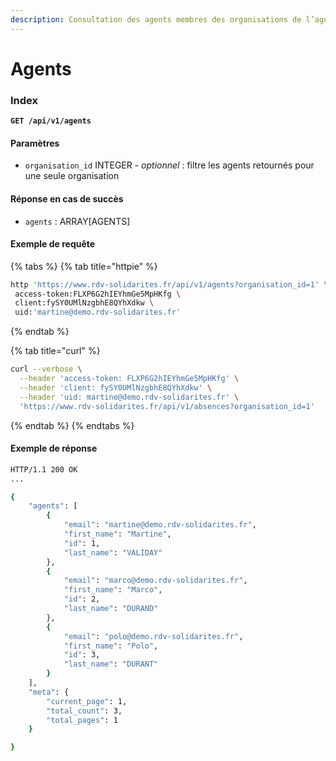 ```yaml
---
description: Consultation des agents membres des organisations de l’agent connecté
---
```


# Agents

### Index

**`GET /api/v1/agents`**

#### Paramètres

* `organisation_id` INTEGER - _optionnel_ : filtre les agents retournés pour une seule organisation

#### Réponse en cas de succès

* `agents` : ARRAY\[AGENTS]

#### Exemple de requête

{% tabs %}
{% tab title="httpie" %}
```bash
http 'https://www.rdv-solidarites.fr/api/v1/agents?organisation_id=1' \
 access-token:FLXP6G2hIEYhmGe5MpHKfg \
 client:fySY0UMlNzgbhE8QYhXdkw \
 uid:'martine@demo.rdv-solidarites.fr'
```
{% endtab %}

{% tab title="curl" %}
```bash
curl --verbose \
  --header 'access-token: FLXP6G2hIEYhmGe5MpHKfg' \
  --header 'client: fySY0UMlNzgbhE8QYhXdkw' \
  --header 'uid: martine@demo.rdv-solidarites.fr' \
  'https://www.rdv-solidarites.fr/api/v1/absences?organisation_id=1'
```
{% endtab %}
{% endtabs %}

#### Exemple de réponse

```bash
HTTP/1.1 200 OK
...

{
    "agents": [
        {
            "email": "martine@demo.rdv-solidarites.fr",
            "first_name": "Martine",
            "id": 1,
            "last_name": "VALIDAY"
        },
        {
            "email": "marco@demo.rdv-solidarites.fr",
            "first_name": "Marco",
            "id": 2,
            "last_name": "DURAND"
        },
        {
            "email": "polo@demo.rdv-solidarites.fr",
            "first_name": "Polo",
            "id": 3,
            "last_name": "DURANT"
        }
    ],
    "meta": {
        "current_page": 1,
        "total_count": 3,
        "total_pages": 1
    }

}
```

###
